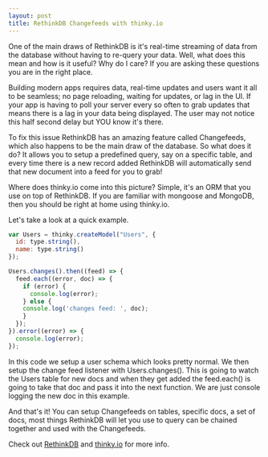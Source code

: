 ```yaml
---
layout: post
title: RethinkDB Changefeeds with thinky.io
---
```


One of the main draws of RethinkDB is it's real-time streaming of data from the database without having to re-query your data.
Well, what does this mean and how is it useful? Why do I care? If you are asking these questions you are in the right place.

Building modern apps requires data, real-time updates and users want it all to be seamless; no page reloading, waiting for updates,
or lag in the UI. If your app is having to poll your server every so often to grab updates that means there is a lag in your data
being displayed. The user may not notice this half second delay but YOU know it's there.

To fix this issue RethinkDB has an amazing feature called Changefeeds, which also happens to be the main draw of the database.
So what does it do? It allows you to setup a predefined query, say on a specific table, and every time there is a new record added
RethinkDB will automatically send that new document into a feed for you to grab!

Where does thinky.io come into this picture? Simple, it's an ORM that you use on top of RethinkDB. If you are familiar with
mongoose and MongoDB, then you should be right at home using thinky.io.

Let's take a look at a quick example.

```javascript
var Users = thinky.createModel("Users", {
  id: type.string(),
  name: type.string()
});

Users.changes().then((feed) => {
  feed.each((error, doc) => {
    if (error) {
      console.log(error);
    } else {
    console.log('changes feed: ', doc);
    }
  });
}).error((error) => {
  console.log(error);
});
```
In this code we setup a user schema which looks pretty normal. We then setup the change feed listener with Users.changes().
This is going to watch the Users table for new docs and when they get added the feed.each() is going to take that doc and pass it into
the next function. We are just console logging the new doc in this example.

And that's it! You can setup Changefeeds on tables, specific docs, a set of docs, most things RethinkDB will let you use to query can be
chained together and used with the Changefeeds.

Check out [RethinkDB](https://www.rethinkdb.com/) and [thinky.io](https://thinky.io/) for more info.

